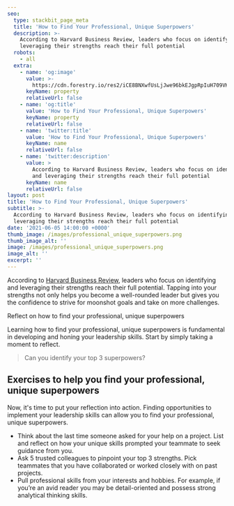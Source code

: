 ```yaml
---
seo:
  type: stackbit_page_meta
  title: 'How to Find Your Professional, Unique Superpowers'
  description: >-
    According to Harvard Business Review, leaders who focus on identifying and
    leveraging their strengths reach their full potential
  robots:
    - all
  extra:
    - name: 'og:image'
      value: >-
        https://cdn.forestry.io/res2/iCE8BNXwfUsLjJwe96bkEJgpRpIuH709VKshCKQ8D7M/fit/512/512/sm/0/aHR0cHM6Ly9hcHAu/Zm9yZXN0cnkuaW8v/cmFpbHMvYWN0aXZl/X3N0b3JhZ2UvYmxv/YnMvZXlKZmNtRnBi/SE1pT25zaWJXVnpj/MkZuWlNJNklrSkJh/SEJDUjNCRE1WRXdQ/U0lzSW1WNGNDSTZi/blZzYkN3aWNIVnlJ/am9pWW14dllsOXBa/Q0o5ZlE9PS0tYjZh/YWRiMGVjNDk3OGVh/MzY5YTcyMzQxMmU5/OWQ0OTMwNTljODVl/NC9Qcm9mZXNzaW9u/YWxfVW5pcXVlX1N1/cGVycG93ZXJzLnBu/Zw
      keyName: property
      relativeUrl: false
    - name: 'og:title'
      value: 'How to Find Your Professional, Unique Superpowers'
      keyName: property
      relativeUrl: false
    - name: 'twitter:title'
      value: 'How to Find Your Professional, Unique Superpowers'
      keyName: name
      relativeUrl: false
    - name: 'twitter:description'
      value: >
        According to Harvard Business Review, leaders who focus on identifying
        and leveraging their strengths reach their full potential
      keyName: name
      relativeUrl: false
layout: post
title: 'How to Find Your Professional, Unique Superpowers'
subtitle: >-
  According to Harvard Business Review, leaders who focus on identifying and
  leveraging their strengths reach their full potential
date: '2021-06-05 14:00:00 +0000'
thumb_image: /images/professional_unique_superpowers.png
thumb_image_alt: ''
image: /images/professional_unique_superpowers.png
image_alt: ''
excerpt: ''
---
```

According to [Harvard Business Review](https://hbr.org/2005/01/how-to-play-to-your-strengths), leaders who focus on identifying and leveraging their strengths reach their full potential. Tapping into your strengths not only helps you become a well-rounded leader but gives you the confidence to strive for moonshot goals and take on more challenges.

Reflect on how to find your professional, unique superpowers

Learning how to find your professional, unique superpowers is fundamental in developing and honing your leadership skills. Start by simply taking a moment to reflect.

> Can you identify your top 3 superpowers?

## Exercises to help you find your professional, unique superpowers

Now, it's time to put your reflection into action. Finding opportunities to implement your leadership skills can allow you to find your professional, unique superpowers.

* Think about the last time someone asked for your help on a project. List and reflect on how your unique skills prompted your teammate to seek guidance from you.
* Ask 5 trusted colleagues to pinpoint your top 3 strengths. Pick teammates that you have collaborated or worked closely with on past projects.
* Pull professional skills from your interests and hobbies. For example, if you’re an avid reader you may be detail-oriented and possess strong analytical thinking skills.